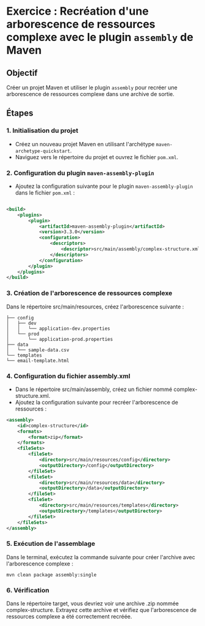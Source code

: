 # Exercice : Recréation d'une arborescence de ressources complexe avec le plugin `assembly` de Maven

## Objectif

Créer un projet Maven et utiliser le plugin `assembly` pour recréer une arborescence de ressources complexe dans une archive de sortie.

## Étapes

### 1. Initialisation du projet

- Créez un nouveau projet Maven en utilisant l'archétype `maven-archetype-quickstart`.
- Naviguez vers le répertoire du projet et ouvrez le fichier `pom.xml`.

### 2. Configuration du plugin `maven-assembly-plugin`

- Ajoutez la configuration suivante pour le plugin `maven-assembly-plugin` dans le fichier `pom.xml` :

```xml

<build>
    <plugins>
        <plugin>
            <artifactId>maven-assembly-plugin</artifactId>
            <version>3.3.0</version>
            <configuration>
                <descriptors>
                    <descriptor>src/main/assembly/complex-structure.xml</descriptor>
                </descriptors>
            </configuration>
        </plugin>
    </plugins>
</build>
```

### 3. Création de l'arborescence de ressources complexe

Dans le répertoire src/main/resources, créez l'arborescence suivante :

   ```
   ├── config
   │   ├── dev
   │   │   └── application-dev.properties
   │   └── prod
   │       └── application-prod.properties
   ├── data
   │   └── sample-data.csv
   └── templates
   └── email-template.html
```

### 4. Configuration du fichier assembly.xml

- Dans le répertoire src/main/assembly, créez un fichier nommé complex-structure.xml.
- Ajoutez la configuration suivante pour recréer l'arborescence de ressources :

```xml
<assembly>
    <id>complex-structure</id>
    <formats>
        <format>zip</format>
    </formats>
    <fileSets>
        <fileSet>
            <directory>src/main/resources/config</directory>
            <outputDirectory>/config</outputDirectory>
        </fileSet>
        <fileSet>
            <directory>src/main/resources/data</directory>
            <outputDirectory>/data</outputDirectory>
        </fileSet>
        <fileSet>
            <directory>src/main/resources/templates</directory>
            <outputDirectory>/templates</outputDirectory>
        </fileSet>
    </fileSets>
</assembly>
```   

### 5. Exécution de l'assemblage

Dans le terminal, exécutez la commande suivante pour créer l'archive avec l'arborescence complexe :

   ```
   mvn clean package assembly:single 
   ```

### 6. Vérification

Dans le répertoire target, vous devriez voir une archive .zip nommée complex-structure.
Extrayez cette archive et vérifiez que l'arborescence de ressources complexe a été correctement recréée.

